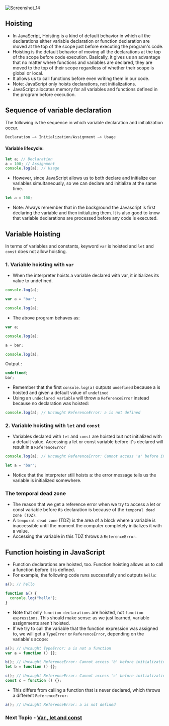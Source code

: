 ![Screenshot_14](https://user-images.githubusercontent.com/100460788/233957579-39ddaa3e-fa3c-42ae-9b4f-82879d844363.png)

## Hoisting

- In JavaScript, Hoisting is a kind of default behavior in which all the declarations either variable declaration or function declaration are moved at the top of the scope just before executing the program's code.
- Hoisting is the default behavior of moving all the declarations at the top of the scope before code execution. Basically, it gives us an advantage that no matter where functions and variables are declared, they are moved to the top of their scope regardless of whether their scope is global or local.
- It allows us to call functions before even writing them in our code.
- Note: JavaScript only hoists declarations, not initializations.
- JavaScript allocates memory for all variables and functions defined in the program before execution.

## Sequence of variable declaration

The following is the sequence in which variable declaration and initialization occur.

```ts
Declaration –> Initialization/Assignment –> Usage
```

#### Variable lifecycle:

```ts
let a; // Declaration
a = 100; // Assignment
console.log(a); // Usage
```

- However, since JavaScript allows us to both declare and initialize our variables simultaneously, so we can declare and initialize at the same time.

```ts
let a = 100;
```

- Note: Always remember that in the background the Javascript is first declaring the variable and then initializing them. It is also good to know that variable declarations are processed before any code is executed.

## Variable Hoisting

In terms of variables and constants, keyword `var` is hoisted and `let` and `const` does not allow hoisting.

### 1. Variable hoisting with `var`

- When the interpreter hoists a variable declared with var, it initializes its value to undefined.

```ts
console.log(a);

var a = "bar";

console.log(a);
```

- The above program behaves as:

```ts
var a;

console.log(a);

a = bar;

console.log(a);
```

Output :

```ts
undefined;
bar;
```

- Remember that the first `console.log(a)` outputs `undefined` because a is hoisted and given a default value of `undefined`
- Using an `undeclared variable` will throw a `ReferenceError` instead because no declaration was hoisted:

```ts
console.log(a); // Uncaught ReferenceError: a is not defined
```

### 2. Variable hoisting with `let` and `const`

- Variables declared with `let` and `const` are hoisted but not initialized with a default value. Accessing a let or const variable before it's declared will result in a `ReferenceError`

```ts
console.log(a); // Uncaught ReferenceError: Cannot access 'a' before initialization

let a = "bar";
```

- Notice that the interpreter still hoists a: the error message tells us the variable is initialized somewhere.

### The temporal dead zone

- The reason that we get a reference error when we try to access a let or const variable before its declaration is because of the `temporal dead zone (TDZ)`.
- A `temporal dead zone` (TDZ) is the area of a block where a variable is inaccessible until the moment the computer completely initializes it with a value.
- Accessing the variable in this TDZ throws a `ReferenceError`.

## Function hoisting in JavaScript

- Function declarations are hoisted, too. Function hoisting allows us to call a function before it is defined.
- For example, the following code runs successfully and outputs `hello`:

```ts
a(); // hello

function a() {
  console.log("hello");
}
```

- Note that only `function declarations` are hoisted, not `function expressions`. This should make sense: as we just learned, variable assignments aren't hoisted.
- If we try to call the variable that the function expression was assigned to, we will get a `TypeError` or `ReferenceError`, depending on the variable's scope:

```ts
a(); // Uncaught TypeError: a is not a function
var a = function () {};

b(); // Uncaught ReferenceError: Cannot access 'b' before initialization
let b = function () {};

c(); // Uncaught ReferenceError: Cannot access 'c' before initialization
const c = function () {};
```

- This differs from calling a function that is never declared, which throws a different `ReferenceError`:

```ts
a(); // Uncaught ReferenceError: a is not defined
```

### Next Topic - [Var , let and const](https://github.com/piyush-agrawal6/Javascript-Interview-Questions/blob/master/d-Hoisting/2-Var-Let-Const.md)
